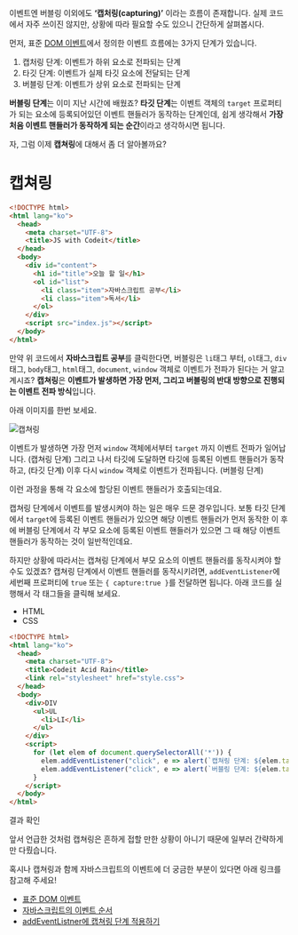 ﻿이벤트엔 버블링 이외에도 **‘캡처링(capturing)’** 이라는 흐름이 존재합니다. 실제 코드에서 자주 쓰이진 않지만, 상황에 따라 필요할 수도 있으니 간단하게 살펴봅시다.

먼저, 표준 [DOM 이벤트](https://www.w3.org/TR/DOM-Level-3-Events/)에서 정의한 이벤트 흐름에는 3가지 단계가 있습니다.

1.  캡처링 단계: 이벤트가 하위 요소로 전파되는 단계
2.  타깃 단계: 이벤트가 실제 타깃 요소에 전달되는 단계
3.  버블링 단계: 이벤트가 상위 요소로 전파되는 단계

**버블링 단계**는 이미 지난 시간에 배웠죠? **타깃 단계**는 이벤트 객체의 `target` 프로퍼티가 되는 요소에 등록되어있던 이벤트 핸들러가 동작하는 단계인데, 쉽게 생각해서 **가장 처음 이벤트 핸들러가 동작하게 되는 순간**이라고 생각하시면 됩니다.

자, 그럼 이제 **캡쳐링**에 대해서 좀 더 알아볼까요?

# 캡쳐링

```html
<!DOCTYPE html>
<html lang="ko">
  <head>
    <meta charset="UTF-8">
    <title>JS with Codeit</title>
  </head>
  <body>
    <div id="content">
      <h1 id="title">오늘 할 일</h1>
      <ol id="list">
        <li class="item">자바스크립트 공부</li>
        <li class="item">독서</li>
      </ol>
    </div>
    <script src="index.js"></script>
  </body>
</html>

```

만약 위 코드에서 **자바스크립트 공부**를 클릭한다면, 버블링은 `li`태그 부터, `ol`태그, `div`태그, `body`태그, `html`태그, `document`, `window` 객체로 이벤트가 전파가 된다는 거 알고 계시죠? **캡쳐링**은 **이벤트가 발생하면 가장 먼저, 그리고 버블링의 반대 방향으로 진행되는 이벤트 전파 방식**입니다.

아래 이미지를 한번 보세요.

![캡쳐링](https://bakey-api.codeit.kr/api/files/resource?root=static&seqId=3807&directory=%E1%84%8F%E1%85%A2%E1%86%B8%E1%84%8E%E1%85%A7%E1%84%85%E1%85%B5%E1%86%BC.png&name=%E1%84%8F%E1%85%A2%E1%86%B8%E1%84%8E%E1%85%A7%E1%84%85%E1%85%B5%E1%86%BC.png)

이벤트가 발생하면 가장 먼저 `window` 객체에서부터 `target` 까지 이벤트 전파가 일어납니다. (캡쳐링 단계) 그리고 나서 타깃에 도달하면 타깃에 등록된 이벤트 핸들러가 동작하고, (타깃 단계) 이후 다시 `window` 객체로 이벤트가 전파됩니다. (버블링 단계)

이런 과정을 통해 각 요소에 할당된 이벤트 핸들러가 호출되는데요.

캡쳐링 단계에서 이벤트를 발생시켜야 하는 일은 매우 드문 경우입니다. 보통 타깃 단계에서 `target`에 등록된 이벤트 핸들러가 있으면 해당 이벤트 핸들러가 먼저 동작한 이 후에 버블링 단계에서 각 부모 요소에 등록된 이벤트 핸들러가 있으면 그 때 해당 이벤트 핸들러가 동작하는 것이 일반적인데요.

하지만 상황에 따라서는 캡쳐링 단계에서 부모 요소의 이벤트 핸들러를 동작시켜야 할 수도 있겠죠? 캡쳐링 단계에서 이벤트 핸들러를 동작시키려면, `addEventListener`에 세번째 프로퍼티에 `true` 또는 `{ capture:true }`를 전달하면 됩니다. 아래 코드를 실행해서 각 태그들을 클릭해 보세요.

-   HTML
-   CSS

```html
<!DOCTYPE html>
<html lang="ko">
  <head>
    <meta charset="UTF-8">
    <title>Codeit Acid Rain</title>
    <link rel="stylesheet" href="style.css">
  </head>
  <body>
    <div>DIV
      <ul>UL
        <li>LI</li>
      </ul>
    </div>  
    <script>
      for (let elem of document.querySelectorAll('*')) {
        elem.addEventListener("click", e => alert(`캡쳐링 단계: ${elem.tagName}`), true);
        elem.addEventListener("click", e => alert(`버블링 단계: ${elem.tagName}`));
      }
    </script>
  </body>
</html>

```

결과 확인

앞서 언급한 것처럼 캡쳐링은 흔하게 접할 만한 상황이 아니기 때문에 일부러 간략하게만 다뤘습니다.

혹시나 캡쳐링과 함께 자바스크립트의 이벤트에 더 궁금한 부분이 있다면 아래 링크를 참고해 주세요!

-   [표준 DOM 이벤트](https://www.w3.org/TR/DOM-Level-3-Events/)
-   [자바스크립트의 이벤트 순서](https://www.quirksmode.org/js/events_order.html#link4)
-   [addEventListner에 캡쳐링 단계 적용하기](https://developer.mozilla.org/ko/docs/Web/API/EventTarget/addEventListener)
